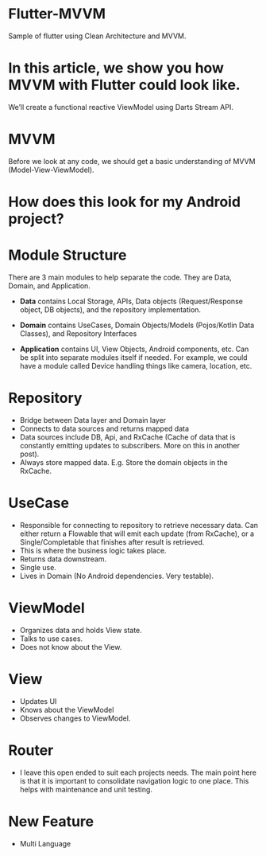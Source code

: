 # Flutter-MVVM
 Sample of flutter using Clean Architecture and MVVM.
# In this article, we show you how MVVM with Flutter could look like.
 We’ll create a functional reactive ViewModel using Darts Stream API.
# MVVM
 Before we look at any code, we should get a basic understanding of MVVM (Model-View-ViewModel).
# How does this look for my Android project?
# Module Structure
There are 3 main modules to help separate the code. They are Data, Domain, and Application.
   
- **Data** contains Local Storage, APIs, Data objects (Request/Response object, DB objects), and the repository implementation.
   
- **Domain** contains UseCases, Domain Objects/Models (Pojos/Kotlin Data Classes), and Repository Interfaces
   
- **Application** contains UI, View Objects, Android components, etc. Can be split into separate modules itself if needed. For example, we could have a module called Device handling things like camera, location, etc.
   
# Repository
 - Bridge between Data layer and Domain layer
 - Connects to data sources and returns mapped data
 - Data sources include DB, Api, and RxCache (Cache of data that is constantly emitting updates to subscribers. More on this in another post).
 - Always store mapped data. E.g. Store the domain objects in the RxCache.
# UseCase
 - Responsible for connecting to repository to retrieve necessary data. Can either return a Flowable that will emit each update (from RxCache), or a Single/Completable that finishes after result is retrieved.
 - This is where the business logic takes place.
 - Returns data downstream.
 - Single use.
 - Lives in Domain (No Android dependencies. Very testable).
# ViewModel
 - Organizes data and holds View state.
 - Talks to use cases.
 - Does not know about the View.
# View
 - Updates UI
 - Knows about the ViewModel
 - Observes changes to ViewModel.
# Router
 - I leave this open ended to suit each projects needs. The main point here is that it is important to consolidate navigation logic to one place. This helps with maintenance and unit testing.
# New Feature
 - Multi Language
